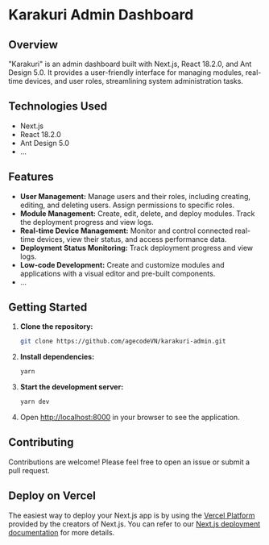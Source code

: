 # Karakuri Admin Dashboard

## Overview

"Karakuri" is an admin dashboard built with Next.js, React 18.2.0, and Ant Design 5.0. It provides a user-friendly interface for managing modules, real-time devices, and user roles, streamlining system administration tasks.

## Technologies Used

- Next.js
- React 18.2.0
- Ant Design 5.0
- ...

## Features

- **User Management:** Manage users and their roles, including creating, editing, and deleting users. Assign permissions to specific roles.
- **Module Management:** Create, edit, delete, and deploy modules. Track the deployment progress and view logs.
- **Real-time Device Management:** Monitor and control connected real-time devices, view their status, and access performance data.
- **Deployment Status Monitoring:** Track deployment progress and view logs.
- **Low-code Development:** Create and customize modules and applications with a visual editor and pre-built components.
- ...

## Getting Started

1. **Clone the repository:**
   ```bash
   git clone https://github.com/agecodeVN/karakuri-admin.git
   ```
2. **Install dependencies:**
   ```bash
   yarn
   ```
3. **Start the development server:**
   ```bash
   yarn dev
   ```
4. Open [http://localhost:8000](http://localhost:8000) in your browser to see the application.

## Contributing

Contributions are welcome! Please feel free to open an issue or submit a pull request.

## Deploy on Vercel

The easiest way to deploy your Next.js app is by using the [Vercel Platform](https://vercel.com/new?utm_medium=default-template&filter=next.js&utm_source=create-next-app&utm_campaign=create-next-app-readme) provided by the creators of Next.js. You can refer to our [Next.js deployment documentation](https://nextjs.org/docs/deployment) for more details.
